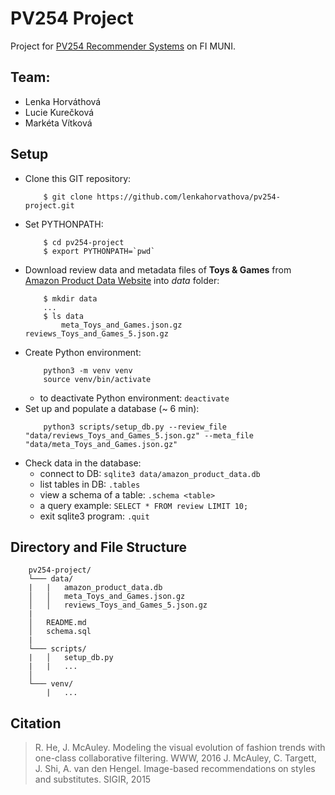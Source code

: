 # PV254 Project

Project for [PV254 Recommender Systems](https://is.muni.cz/predmet/fi/podzim2017/PV254) on FI MUNI.

## Team: 
* Lenka Horváthová
* Lucie Kurečková
* Markéta Vítková

## Setup
* Clone this GIT repository: 
    ```
        $ git clone https://github.com/lenkahorvathova/pv254-project.git
    ```
* Set PYTHONPATH:
    ```
        $ cd pv254-project
        $ export PYTHONPATH=`pwd`
    ```
* Download review data and metadata files of **Toys & Games** from [Amazon Product Data Website](http://jmcauley.ucsd.edu/data/amazon/) into *data* folder:
    ```
        $ mkdir data
        ...
        $ ls data
            meta_Toys_and_Games.json.gz     reviews_Toys_and_Games_5.json.gz
    ```
* Create Python environment:
    ```
        python3 -m venv venv
        source venv/bin/activate
    ```
    - to deactivate Python environment: `deactivate`
* Set up and populate a database (~ 6 min):
    ```
        python3 scripts/setup_db.py --review_file "data/reviews_Toys_and_Games_5.json.gz" --meta_file "data/meta_Toys_and_Games.json.gz"
    ```
* Check data in the database:
    - connect to DB: `sqlite3 data/amazon_product_data.db`
    - list tables in DB: `.tables`
    - view a schema of a table: `.schema <table>`
    - a query example: `SELECT * FROM review LIMIT 10;`
    - exit sqlite3 program: `.quit`

## Directory and File Structure

```
    pv254-project/
    └─── data/
    |   |   amazon_product_data.db
    │   │   meta_Toys_and_Games.json.gz
    │   │   reviews_Toys_and_Games_5.json.gz
    |
    │   README.md
    │   schema.sql
    |
    └─── scripts/
    |   │   setup_db.py
    |   |   ...
    │   
    └─── venv/
        |   ...
```

## Citation 

> R. He, J. McAuley. Modeling the visual evolution of fashion trends with one-class collaborative filtering. WWW, 2016
> J. McAuley, C. Targett, J. Shi, A. van den Hengel. Image-based recommendations on styles and substitutes. SIGIR, 2015